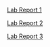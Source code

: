 [Lab Report 1](https://enebulas.github.io/cse15l-lab-reports/lab-reports/lab-report-1-week-2.html)

[Lab Report 2](https://enebulas.github.io/cse15l-lab-reports/lab-reports/lab-report-2-week-4.html)

[Lab Report 3](https://enebulas.github.io/cse15l-lab-reports/lab-reports/lab-report-3-week-6.html)
